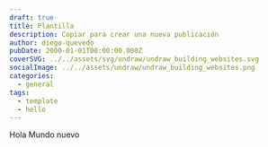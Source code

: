 ```yaml
---
draft: true
title: Plantilla
description: Copiar para crear una nueva publicación
author: diego-quevedo
pubDate: 2000-01-01T00:00:00.000Z
coverSVG: ../../assets/svg/undraw/undraw_building_websites.svg
socialImage: ../../assets/undraw/undraw_building_websites.png
categories:
  - general
tags:
  - template
  - hello
---
```


Hola Mundo nuevo
